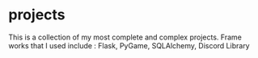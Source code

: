 # projects

This is a collection of my most complete and complex projects. Frame works that I used include : Flask, PyGame, SQLAlchemy, Discord Library

